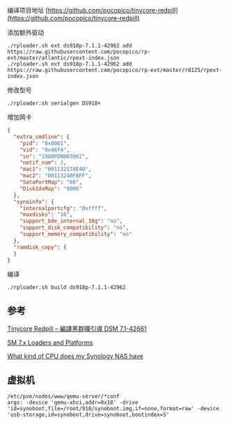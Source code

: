 编译项目地址 [https://github.com/pocopico/tinycore-redpill](https://github.com/pocopico/tinycore-redpill)


添加额外驱动

```shell
./rploader.sh ext ds918p-7.1.1-42962 add https://raw.githubusercontent.com/pocopico/rp-ext/master/atlantic/rpext-index.json
./rploader.sh ext ds918p-7.1.1-42962 add https://raw.githubusercontent.com/pocopico/rp-ext/master/r8125/rpext-index.json
```

修改型号

```shell
./rploader.sh serialgen DS918+
```

增加网卡

```json
{
  "extra_cmdline": {
    "pid": "0x0001",
    "vid": "0x46f4",
    "sn": "1980PDN003962",
    "netif_num": 2,
    "mac1": "001132174E40",
    "mac2": "00113240F8FF",
    "SataPortMap": "66",
    "DiskIdxMap": "0006"
  },
  "synoinfo": {
    "internalportcfg": "0xffff",
    "maxdisks": "16",
    "support_bde_internal_10g": "no",
    "support_disk_compatibility": "no",
    "support_memory_compatibility": "no"
  },
  "ramdisk_copy": {
  }
}
```

编译

```shell
./rploader.sh build ds918p-7.1.1-42962
```

## 参考

[Tinycore Redpill – 編譯黑群暉引導 DSM 7.1-42661](https://yushiryu.com/tinycore-redpill-%E9%BB%91%E7%BE%A4%E6%9A%89-%E5%BC%95%E5%B0%8E-dsm-7-1-42661-update-2/)

[SM 7.x Loaders and Platforms](https://xpenology.com/forum/topic/61634-dsm-7x-loaders-and-platforms/)


[What kind of CPU does my Synology NAS have](https://kb.synology.com/en-nz/DSM/tutorial/What_kind_of_CPU_does_my_NAS_have)

## 虚拟机

```shell
/etc/pve/nodes/www/qemu-server/*conf
args: -device 'qemu-xhci,addr=0x18' -drive 'id=synoboot,file=/root/918/synoboot.img,if=none,format=raw' -device 'usb-storage,id=synoboot,drive=synoboot,bootindex=5'

```
         